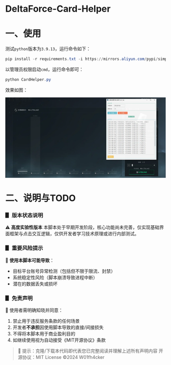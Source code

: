 # DeltaForce-Card-Helper

# 一、使用

测试`python`版本为`3.9.13`，运行命令如下：

```powershell
pip install -r requirements.txt -i https://mirrors.aliyun.com/pypi/simple
```

以管理员权限启动`cmd`，运行命令即可：

```powershell
python CardHelper.py
```

效果如图：

![](https://github.com/W01fh4cker/picx-images-hosting/raw/master/image-20250413031736546.7w70cudjqt.webp)

# 二、说明与TODO

### ▋ 版本状态说明

⚠️ **高度实验性版本**
 本脚本处于早期开发阶段，核心功能尚未完善，仅实现基础界面框架与点击交互逻辑，仅供开发者学习技术原理或进行内部测试。

### ▋ 重要风险提示

🚨 **使用本脚本可能导致**：

- 目标平台账号异常检测（包括但不限于限流、封禁）
- 系统稳定性风险（脚本崩溃导致进程中断）
- 潜在的数据丢失或损坏

### ▋ 免责声明

📜 使用者需明确知晓并同意：

1. 禁止用于违反服务条款的任何场景
2. 开发者**不承担**因使用脚本导致的直接/间接损失
3. 不得将本脚本用于商业盈利目的
4. 如继续使用视为自动接受《MIT开源协议》条款

> 📌 提示：克隆/下载本代码即代表您已完整阅读并理解上述所有声明内容
> 开源协议：MIT License ©2024 W01fh4cker
